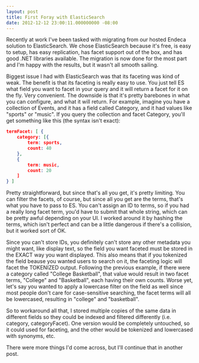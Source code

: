 ```yaml
---
layout: post
title: First Foray with ElasticSearch
date: 2012-12-12 23:00:11.000000000 -08:00
---
```

Recently at work I've been tasked with migrating from our hosted Endeca solution to ElasticSearch. We chose ElasticSearch because it's free, is easy to setup, has easy replication, has facet support out of the box, and has good .NET libraries available. The migration is now done for the most part and I'm happy with the results, but it wasn't all smooth sailing.

Biggest issue I had with ElasticSearch was that its faceting was kind of weak. The benefit is that its faceting is really easy to use. You just tell ES what field you want to facet in your query and it will return a facet for it on the fly. Very convenient. The downside is that it's pretty barebones in what you can configure, and what it will return. For example, imagine you have a collection of Events, and it has a field called Category, and it had values like "sports" or "music". If you query the collection and facet Category, you'll get something like this (the syntax isn't exact):

``` json
termFacet: [ {
    category: [{
        term: sports,
        count: 40
    },
    {
        term: music,
        count: 20
    ]
} ]
```

Pretty straightforward, but since that's all you get, it's pretty limiting. You can filter the facets, of course, but since all you get are the terms, that's what you have to pass to ES. You can't assign an ID to terms, so if you had a really long facet term, you'd have to submit that whole string, which can be pretty awful depending on your UI. I worked around it by hashing the terms, which isn't perfect and can be a little dangerous if there's a collision, but it worked sort of OK.

Since you can't store IDs, you definitely can't store any other metadata you might want, like display text, so the field you want faceted must be stored in the EXACT way you want displayed. This also means that if you tokenized the field beause you wanted users to search on it, the faceting logic will facet the TOKENIZED output. Following the previous example, if there were a category called "College Basketball", that value would result in two facet terms, "College" and "Basketball", each having their own counts. Worse yet, let's say you wanted to apply a lowercase filter on the field as well since most people don't care for case-sensitive searching, the facet terms will all be lowercased, resulting in "college" and "basketball".

So to workaround all that, I stored multiple copies of the same data in different fields so they could be indexed and filtered differently (i.e. category, categoryFacet). One version would be completely untouched, so it could used for faceting, and the other would be tokenized and lowercased with synonyms, etc.

There were more things I'd come across, but I'll continue that in another post.

